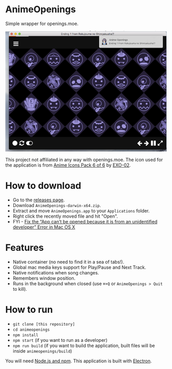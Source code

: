 
# AnimeOpenings

Simple wrapper for openings.moe. 

![Screenshot 1](https://raw.githubusercontent.com/cnandreu/animeopenings/master/screenshots/screenshot1.png)

This project not affiliated in any way with openings.moe. The icon used for the application is from [Anime Icons Pack 6 of 6](http://exo-02.deviantart.com/art/Anime-Icons-Pack-6-of-6-157430877) by [EXO-02](http://exo-02.deviantart.com/).

# How to download

* Go to the [releases page](https://github.com/cnandreu/animeopenings/releases).
* Download `AnimeOpenings-darwin-x64.zip`.
* Extract and move `AnimeOpenings.app` to your `Applications` folder.
* Right click the recently moved file and hit "Open".
* FYI - [Fix the “App can’t be opened because it is from an unidentified developer” Error in Mac OS X](http://osxdaily.com/2012/07/27/app-cant-be-opened-because-it-is-from-an-unidentified-developer/)

# Features

* Native container (no need to find it in a sea of tabs!).
* Global mac media keys support for Play/Pause and Next Track.
* Native notifications when song changes.
* Remembers window position.
* Runs in the background when closed (use `⌘+Q` or `AnimeOpenings > Quit` to kill).

# How to run

* `git clone [this repository]`
* `cd animeopenings`
* `npm install`
* `npm start` (if you want to run as a developer)
* `npm run build` (if you want to build the application, built files will be inside `animeopenings/build`)

You will need [Node.js and npm](https://nodejs.org/en/). This application is built with [Electron](http://electron.atom.io/#get-started).
